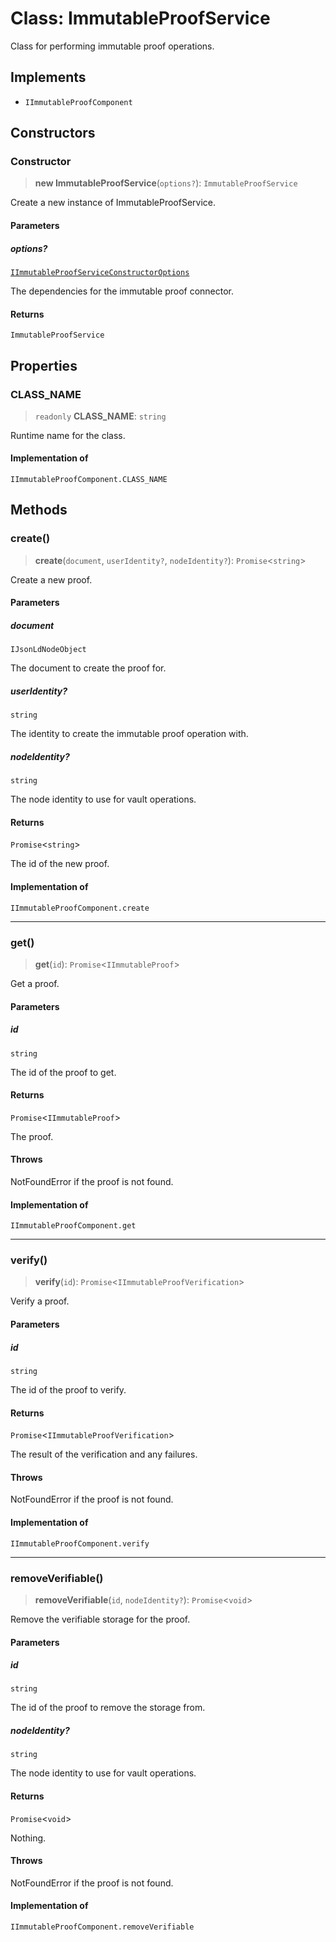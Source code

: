 # Class: ImmutableProofService

Class for performing immutable proof operations.

## Implements

- `IImmutableProofComponent`

## Constructors

### Constructor

> **new ImmutableProofService**(`options?`): `ImmutableProofService`

Create a new instance of ImmutableProofService.

#### Parameters

##### options?

[`IImmutableProofServiceConstructorOptions`](../interfaces/IImmutableProofServiceConstructorOptions.md)

The dependencies for the immutable proof connector.

#### Returns

`ImmutableProofService`

## Properties

### CLASS\_NAME

> `readonly` **CLASS\_NAME**: `string`

Runtime name for the class.

#### Implementation of

`IImmutableProofComponent.CLASS_NAME`

## Methods

### create()

> **create**(`document`, `userIdentity?`, `nodeIdentity?`): `Promise`\<`string`\>

Create a new proof.

#### Parameters

##### document

`IJsonLdNodeObject`

The document to create the proof for.

##### userIdentity?

`string`

The identity to create the immutable proof operation with.

##### nodeIdentity?

`string`

The node identity to use for vault operations.

#### Returns

`Promise`\<`string`\>

The id of the new proof.

#### Implementation of

`IImmutableProofComponent.create`

***

### get()

> **get**(`id`): `Promise`\<`IImmutableProof`\>

Get a proof.

#### Parameters

##### id

`string`

The id of the proof to get.

#### Returns

`Promise`\<`IImmutableProof`\>

The proof.

#### Throws

NotFoundError if the proof is not found.

#### Implementation of

`IImmutableProofComponent.get`

***

### verify()

> **verify**(`id`): `Promise`\<`IImmutableProofVerification`\>

Verify a proof.

#### Parameters

##### id

`string`

The id of the proof to verify.

#### Returns

`Promise`\<`IImmutableProofVerification`\>

The result of the verification and any failures.

#### Throws

NotFoundError if the proof is not found.

#### Implementation of

`IImmutableProofComponent.verify`

***

### removeVerifiable()

> **removeVerifiable**(`id`, `nodeIdentity?`): `Promise`\<`void`\>

Remove the verifiable storage for the proof.

#### Parameters

##### id

`string`

The id of the proof to remove the storage from.

##### nodeIdentity?

`string`

The node identity to use for vault operations.

#### Returns

`Promise`\<`void`\>

Nothing.

#### Throws

NotFoundError if the proof is not found.

#### Implementation of

`IImmutableProofComponent.removeVerifiable`
